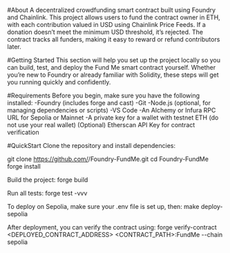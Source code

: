 #About 
A decentralized crowdfunding smart contract built using Foundry and Chainlink.
This project allows users to fund the contract owner in ETH, with each contribution valued in USD using Chainlink Price Feeds.
If a donation doesn’t meet the minimum USD threshold, it’s rejected.
The contract tracks all funders, making it easy to reward or refund contributors later.


#Getting Started
This section will help you set up the project locally so you can build, test, and deploy the Fund Me smart contract yourself.
Whether you’re new to Foundry or already familiar with Solidity, these steps will get you running quickly and confidently.


#Requirements
Before you begin, make sure you have the following installed:
-Foundry
 (includes forge and cast)
-Git
-Node.js
 (optional, for managing dependencies or scripts)
-VS Code
-An Alchemy or Infura RPC URL for Sepolia or Mainnet
-A private key for a wallet with testnet ETH (do not use your real wallet)
(Optional) Etherscan API Key for contract verification



#QuickStart
Clone the repository and install dependencies:

git clone https://github.com/<your-username>/Foundry-FundMe.git
cd Foundry-FundMe
forge install


Build the project:
forge build


Run all tests:
forge test -vvv


To deploy on Sepolia, make sure your .env file is set up, then:
make deploy-sepolia


After deployment, you can verify the contract using:
forge verify-contract <DEPLOYED_CONTRACT_ADDRESS> <CONTRACT_PATH>:FundMe --chain sepolia
